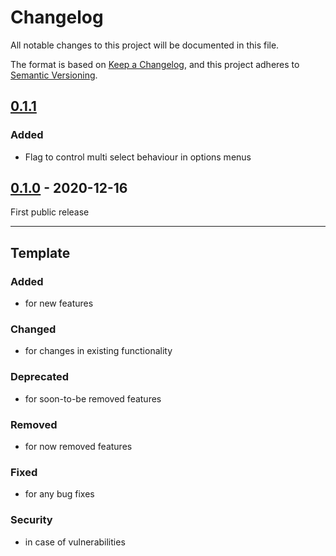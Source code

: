 # Changelog
All notable changes to this project will be documented in this file.

The format is based on [Keep a Changelog](https://keepachangelog.com/),
and this project adheres to [Semantic Versioning](https://semver.org/spec/v2.0.0.html).

## [0.1.1]
### Added
- Flag to control multi select behaviour in options menus

## [0.1.0] - 2020-12-16
First public release

---

## Template
### Added
- for new features

### Changed
- for changes in existing functionality

### Deprecated
- for soon-to-be removed features

### Removed
- for now removed features

### Fixed
- for any bug fixes

### Security
- in case of vulnerabilities

[0.1.1]: https://github.com/patternfly-kotlin/patternfly-fritz2/compare/v0.1.0...v0.1.1
[0.1.0]: https://github.com/patternfly-kotlin/patternfly-fritz2/releases/tag/v0.1.0
